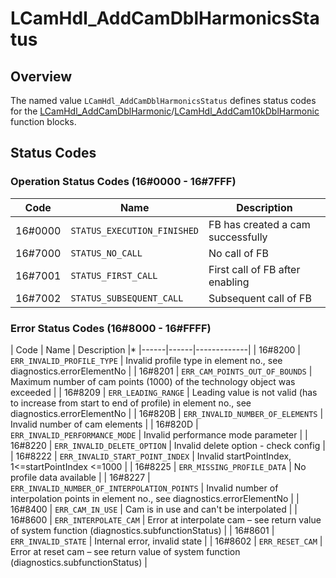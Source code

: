 # LCamHdl_AddCamDblHarmonicsStatus

## Overview

The named value `LCamHdl_AddCamDblHarmonicsStatus` defines status codes for the [LCamHdl_AddCamDblHarmonic](../../function-blocks/LCamHdl_AddCamDblHarmonic.md)/[LCamHdl_AddCam10kDblHarmonic](../../function-blocks/LCamHdl_AddCam10kDblHarmonic.md) function blocks.

## Status Codes

### Operation Status Codes (16#0000 - 16#7FFF)

| Code | Name | Description |
|------|------|-------------|
| 16#0000 | `STATUS_EXECUTION_FINISHED` | FB has created a cam successfully |
| 16#7000 | `STATUS_NO_CALL` | No call of FB |
| 16#7001 | `STATUS_FIRST_CALL` | First call of FB after enabling |
| 16#7002 | `STATUS_SUBSEQUENT_CALL` | Subsequent call of FB |

### Error Status Codes (16#8000 - 16#FFFF)

| Code | Name | Description |*
|------|------|-------------|
| 16#8200 | `ERR_INVALID_PROFILE_TYPE` | Invalid profile type in element no., see diagnostics.errorElementNo |
| 16#8201 | `ERR_CAM_POINTS_OUT_OF_BOUNDS` | Maximum number of cam points (1000) of the technology object was exceeded |
| 16#8209 | `ERR_LEADING_RANGE` | Leading value is not valid (has to increase from start to end of profile) in element no., see diagnostics.errorElementNo |
| 16#820B | `ERR_INVALID_NUMBER_OF_ELEMENTS` | Invalid number of cam elements |
| 16#820D | `ERR_INVALID_PERFORMANCE_MODE` | Invalid performance mode parameter |
| 16#8220 | `ERR_INVALID_DELETE_OPTION` | Invalid delete option - check config |
| 16#8222 | `ERR_INVALID_START_POINT_INDEX` | Invalid startPointIndex, 1<=startPointIndex <=1000 |
| 16#8225 | `ERR_MISSING_PROFILE_DATA` | No profile data available |
| 16#8227 | `ERR_INVALID_NUMBER_OF_INTERPOLATION_POINTS` | Invalid number of interpolation points in element no., see diagnostics.errorElementNo |
| 16#8400 | `ERR_CAM_IN_USE` | Cam is in use and can't be interpolated |
| 16#8600 | `ERR_INTERPOLATE_CAM` | Error at interpolate cam – see return value of system function (diagnostics.subfunctionStatus) |
| 16#8601 | `ERR_INVALID_STATE` | Internal error, invalid state |
| 16#8602 | `ERR_RESET_CAM` | Error at reset cam – see return value of system function (diagnostics.subfunctionStatus) |

